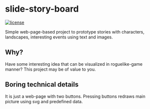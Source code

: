 # slide-story-board
[![license](https://img.shields.io/badge/license-MIT-blue.svg)](LICENSE)

Simple web-page-based project to prototype stories with characters, landscapes, interesting events using text and images.

## Why?

Have some interesting idea that can be visualized in roguelike-game manner? This project may be of value to you.

## Boring technical details

It is just a web-page with two buttons. Pressing buttons redraws main picture using svg and predefined data.